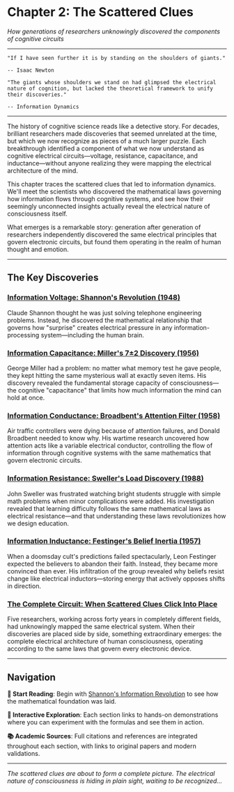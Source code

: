 # Chapter 2: The Scattered Clues

*How generations of researchers unknowingly discovered the components of cognitive circuits*

---

```{epigraph}
"If I have seen further it is by standing on the shoulders of giants."

-- Isaac Newton
```

```{epigraph}
"The giants whose shoulders we stand on had glimpsed the electrical nature of cognition, but lacked the theoretical framework to unify their discoveries."

-- Information Dynamics
```

---

The history of cognitive science reads like a detective story. For decades, brilliant researchers made discoveries that seemed unrelated at the time, but which we now recognize as pieces of a much larger puzzle. Each breakthrough identified a component of what we now understand as cognitive electrical circuits—voltage, resistance, capacitance, and inductance—without anyone realizing they were mapping the electrical architecture of the mind.

This chapter traces the scattered clues that led to information dynamics. We'll meet the scientists who discovered the mathematical laws governing how information flows through cognitive systems, and see how their seemingly unconnected insights actually reveal the electrical nature of consciousness itself.

What emerges is a remarkable story: generation after generation of researchers independently discovered the same electrical principles that govern electronic circuits, but found them operating in the realm of human thought and emotion.

---

## The Key Discoveries

### [Information Voltage: Shannon's Revolution (1948)](02_01_shannon_information.md)
Claude Shannon thought he was just solving telephone engineering problems. Instead, he discovered the mathematical relationship that governs how "surprise" creates electrical pressure in any information-processing system—including the human brain.

### [Information Capacitance: Miller's 7±2 Discovery (1956)](02_02_miller_capacity.md)
George Miller had a problem: no matter what memory test he gave people, they kept hitting the same mysterious wall at exactly seven items. His discovery revealed the fundamental storage capacity of consciousness—the cognitive "capacitance" that limits how much information the mind can hold at once.

### [Information Conductance: Broadbent's Attention Filter (1958)](02_03_broadbent_attention.md)
Air traffic controllers were dying because of attention failures, and Donald Broadbent needed to know why. His wartime research uncovered how attention acts like a variable electrical conductor, controlling the flow of information through cognitive systems with the same mathematics that govern electronic circuits.

### [Information Resistance: Sweller's Load Discovery (1988)](02_04_sweller_load.md)
John Sweller was frustrated watching bright students struggle with simple math problems when minor complications were added. His investigation revealed that learning difficulty follows the same mathematical laws as electrical resistance—and that understanding these laws revolutionizes how we design education.

### [Information Inductance: Festinger's Belief Inertia (1957)](02_05_festinger_dissonance.md)
When a doomsday cult's predictions failed spectacularly, Leon Festinger expected the believers to abandon their faith. Instead, they became more convinced than ever. His infiltration of the group revealed why beliefs resist change like electrical inductors—storing energy that actively opposes shifts in direction.

### [The Complete Circuit: When Scattered Clues Click Into Place](02_06_synthesis.md)
Five researchers, working across forty years in completely different fields, had unknowingly mapped the same electrical system. When their discoveries are placed side by side, something extraordinary emerges: the complete electrical architecture of human consciousness, operating according to the same laws that govern every electronic device.

---

## Navigation

**📖 Start Reading**: Begin with [Shannon's Information Revolution](02_01_shannon_information.md) to see how the mathematical foundation was laid.

**🔗 Interactive Exploration**: Each section links to hands-on demonstrations where you can experiment with the formulas and see them in action.

**📚 Academic Sources**: Full citations and references are integrated throughout each section, with links to original papers and modern validations.

---

*The scattered clues are about to form a complete picture. The electrical nature of consciousness is hiding in plain sight, waiting to be recognized...* 